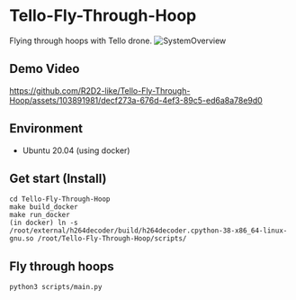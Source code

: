 








# Tello-Fly-Through-Hoop
Flying through hoops with Tello drone.
![SystemOverview](https://github.com/user-attachments/assets/e0f61b6e-52cc-4be5-9049-27d4a1b87a6d)

## Demo Video
https://github.com/R2D2-like/Tello-Fly-Through-Hoop/assets/103891981/decf273a-676d-4ef3-89c5-ed6a8a78e9d0



## Environment
- Ubuntu 20.04 (using docker)

## Get start (Install)
```
cd Tello-Fly-Through-Hoop
make build_docker
make run_docker
(in docker) ln -s /root/external/h264decoder/build/h264decoder.cpython-38-x86_64-linux-gnu.so /root/Tello-Fly-Through-Hoop/scripts/
```

## Fly through hoops
```
python3 scripts/main.py
```
